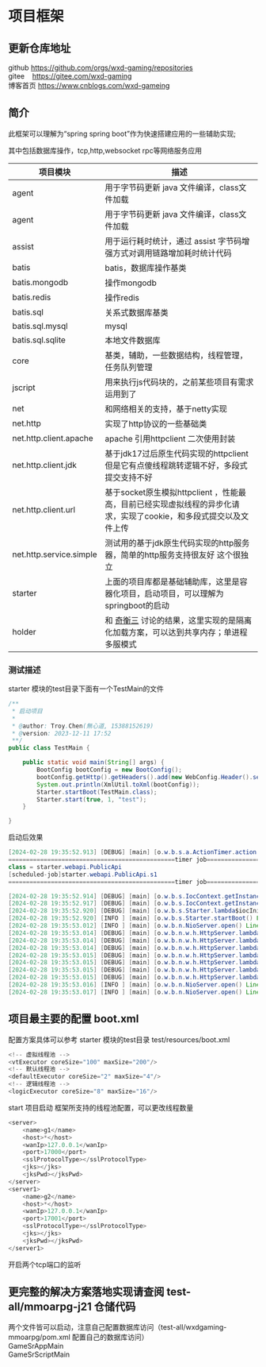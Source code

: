 # 项目框架

## 更新仓库地址

github https://github.com/orgs/wxd-gaming/repositories<br>
gitee &nbsp;&nbsp;&nbsp;https://gitee.com/wxd-gaming<br>
博客首页 https://www.cnblogs.com/wxd-gameing<br>

## 简介
此框架可以理解为“spring spring boot”作为快速搭建应用的一些辅助实现;
<p>其中包括数据库操作，tcp,http,websocket rpc等网络服务应用
<p>

| 项目模块                                 | 描述                                                                   |
|--------------------------------------|----------------------------------------------------------------------|
| agent                   | 用于字节码更新 java 文件编译，class文件加载                                          |
| agent                   | 用于字节码更新 java 文件编译，class文件加载                                          |
| assist                  | 用于运行耗时统计，通过 assist 字节码增强方式对调用链路增加耗时统计代码                              |
| batis                   | batis，数据库操作基类                                                        |
| batis.mongodb           | 操作mongodb                                                            |
| batis.redis             | 操作redis                                                              |
| batis.sql               | 关系式数据库基类                                                             |
| batis.sql.mysql         | mysql                                                                |
| batis.sql.sqlite        | 本地文件数据库                                                              |
| core                    | 基类，辅助，一些数据结构，线程管理，任务队列管理                                             |
| jscript                 | 用来执行js代码块的，之前某些项目有需求运用到了                                             |
| net                     | 和网络相关的支持，基于netty实现                                                   |
| net.http                | 实现了http协议的一些基础类                                                      |
| net.http.client.apache  | apache 引用httpclient 二次使用封装                                           |
| net.http.client.jdk     | 基于jdk17过后原生代码实现的httpclient但是它有点傻线程跳转逻辑不好，多段式提交支持不好                   |
| net.http.client.url     | 基于socket原生模拟httpclient ，性能最高，目前已经实现虚拟线程的异步化请求，实现了cookie，和多段式提交以及文件上传 |
| net.http.service.simple | 测试用的基于jdk原生代码实现的http服务器，简单的http服务支持很友好 这个很独立                         |
| starter                 | 上面的项目库都是基础辅助库，这里是容器化项目，启动项目，可以理解为springboot的启动                       |
| holder                  | 和 [奇衡三]() 讨论的结果，这里实现的是隔离化加载方案，可以达到共享内存；单进程多服模式                       |

### 测试描述

starter 模块的test目录下面有一个TestMain的文件

```java
/**
 * 启动项目
 *
 * @author: Troy.Chen(無心道, 15388152619)
 * @version: 2023-12-11 17:52
 **/
public class TestMain {

    public static void main(String[] args) {
        BootConfig bootConfig = new BootConfig();
        bootConfig.getHttp().getHeaders().add(new WebConfig.Header().setKey("1").setValue("2"));
        System.out.println(XmlUtil.toXml(bootConfig));
        Starter.startBoot(TestMain.class);
        Starter.start(true, 1, "test");
    }

}
```

启动后效果
```java
[2024-02-28 19:35:52.913] [DEBUG] [main] [o.w.b.s.a.ActionTimer.action() Line:63 ] - 
===============================================timer job=========================================================
class = starter.webapi.PublicApi
[scheduled-job]starter.webapi.PublicApi.s1
===============================================timer job=========================================================

[2024-02-28 19:35:52.914] [DEBUG] [main] [o.w.b.s.IocContext.getInstance() Line:38 ] - 1365163763 starter.webapi.PublicApi
[2024-02-28 19:35:52.917] [DEBUG] [main] [o.w.b.s.IocContext.getInstance() Line:38 ] - 1365163763 starter.webapi.ServerApi
[2024-02-28 19:35:52.920] [DEBUG] [main] [o.w.b.s.Starter.lambda$iocInitBean$11() Line:210] - bean init class starter.webapi.ServerApi
[2024-02-28 19:35:52.920] [INFO ] [main] [o.w.b.s.Starter.startBoot() Line:125] - 主容器初始化完成：22790969
[2024-02-28 19:35:53.012] [INFO ] [main] [o.w.b.n.NioServer.open() Line:116] - class starter.service.HsService http-server default http://127.0.0.1:19000 - 19000 服务器已启动
[2024-02-28 19:35:53.014] [DEBUG] [main] [o.w.b.n.w.h.HttpServer.lambda$open$0() Line:204] - http://127.0.0.1:19000/publicapi/index
[2024-02-28 19:35:53.014] [DEBUG] [main] [o.w.b.n.w.h.HttpServer.lambda$open$0() Line:204] - http://127.0.0.1:19000/publicapi/test0
[2024-02-28 19:35:53.014] [DEBUG] [main] [o.w.b.n.w.h.HttpServer.lambda$open$0() Line:204] - http://127.0.0.1:19000/publicapi/test1
[2024-02-28 19:35:53.015] [DEBUG] [main] [o.w.b.n.w.h.HttpServer.lambda$open$0() Line:204] - http://127.0.0.1:19000/publicapi/test2
[2024-02-28 19:35:53.015] [DEBUG] [main] [o.w.b.n.w.h.HttpServer.lambda$open$0() Line:204] - http://127.0.0.1:19000/publicapi/test3
[2024-02-28 19:35:53.015] [DEBUG] [main] [o.w.b.n.w.h.HttpServer.lambda$open$0() Line:204] - http://127.0.0.1:19000/serverapi/index
[2024-02-28 19:35:53.015] [DEBUG] [main] [o.w.b.n.w.h.HttpServer.lambda$open$0() Line:204] - http://127.0.0.1:19000/serverapi/sdk
[2024-02-28 19:35:53.016] [INFO ] [main] [o.w.b.n.NioServer.open() Line:116] - class starter.service.TsService tcp-server default 127.0.0.1:17000 - 17000 服务器已启动
[2024-02-28 19:35:53.017] [INFO ] [main] [o.w.b.n.NioServer.open() Line:116] - class starter.service.WsService web-server default - 18000 服务器已启动
```

## 项目最主要的配置 boot.xml

配置方案具体可以参考 starter 模块的test目录 test/resources/boot.xml

```java
<!-- 虚拟线程池 -->
<vtExecutor coreSize="100" maxSize="200"/>
<!-- 默认线程池 -->
<defaultExecutor coreSize="2" maxSize="4"/>
<!-- 逻辑线程池 -->
<logicExecutor coreSize="8" maxSize="16"/>
```
start 项目启动 框架所支持的线程池配置，可以更改线程数量
```java
<server>
    <name>g1</name>
    <host>*</host>
    <wanIp>127.0.0.1</wanIp>
    <port>17000</port>
    <sslProtocolType></sslProtocolType>
    <jks></jks>
    <jksPwd></jksPwd>
</server>
<server1>
    <name>g2</name>
    <host>*</host>
    <wanIp>127.0.0.1</wanIp>
    <port>17001</port>
    <sslProtocolType></sslProtocolType>
    <jks></jks>
    <jksPwd></jksPwd>
</server1>
```
开启两个tcp端口的监听

## 更完整的解决方案落地实现请查阅 test-all/mmoarpg-j21 仓储代码

两个文件皆可以启动，注意自己配置数据库访问（test-all/wxdgaming-mmoarpg/pom.xml 配置自己的数据库访问）
<br>GameSrAppMain
<br>GameSrScriptMain